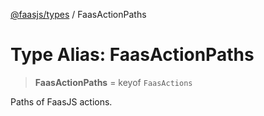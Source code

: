 [@faasjs/types](../README.md) / FaasActionPaths

# Type Alias: FaasActionPaths

> **FaasActionPaths** = keyof `FaasActions`

Paths of FaasJS actions.
